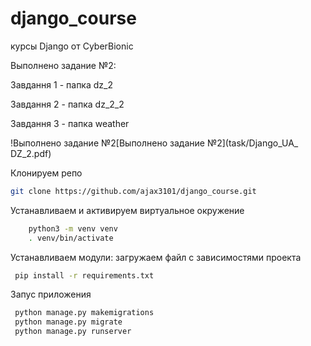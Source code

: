 # django_course
курсы Django от CyberBionic


Выполнено задание №2:

Завдання 1 - папка dz_2  

Завдання 2 - папка dz_2_2

Завдання 3 - папка weather

!Выполнено задание №2[Выполнено задание №2](task/Django_UA_ DZ_2.pdf)

Клонируем репо

```bash
git clone https://github.com/ajax3101/django_course.git
```

Устанавливаем и активируем виртуальное окружение

```bash
    python3 -m venv venv
    . venv/bin/activate
 ```

Устанавливаем модули:
загружаем файл с зависимостями проекта

```bash
 pip install -r requirements.txt
```

Запус приложения

```bash
 python manage.py makemigrations 
 python manage.py migrate
 python manage.py runserver 
```
